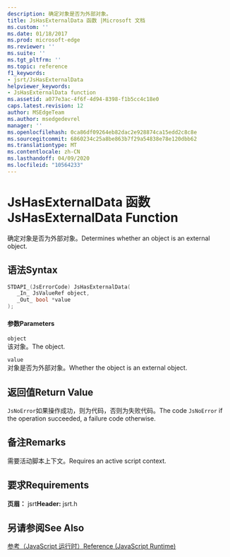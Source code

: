 ```yaml
---
description: 确定对象是否为外部对象。
title: JsHasExternalData 函数 |Microsoft 文档
ms.custom: ''
ms.date: 01/18/2017
ms.prod: microsoft-edge
ms.reviewer: ''
ms.suite: ''
ms.tgt_pltfrm: ''
ms.topic: reference
f1_keywords:
- jsrt/JsHasExternalData
helpviewer_keywords:
- JsHasExternalData function
ms.assetid: a077e3ac-4f6f-4d94-8398-f1b5cc4c18e0
caps.latest.revision: 12
author: MSEdgeTeam
ms.author: msedgedevrel
manager: ''
ms.openlocfilehash: 0ca86df09264eb82dac2e928874ca15edd2c8c8e
ms.sourcegitcommit: 6860234c25a8be863b7f29a54838e78e120dbb62
ms.translationtype: MT
ms.contentlocale: zh-CN
ms.lasthandoff: 04/09/2020
ms.locfileid: "10564233"
---
```

# <span data-ttu-id="99654-103">JsHasExternalData 函数</span><span class="sxs-lookup"><span data-stu-id="99654-103">JsHasExternalData Function</span></span>
<span data-ttu-id="99654-104">确定对象是否为外部对象。</span><span class="sxs-lookup"><span data-stu-id="99654-104">Determines whether an object is an external object.</span></span>  
  
## <span data-ttu-id="99654-105">语法</span><span class="sxs-lookup"><span data-stu-id="99654-105">Syntax</span></span>  
  
```cpp  
STDAPI_(JsErrorCode) JsHasExternalData(  
   _In_ JsValueRef object,  
   _Out_ bool *value  
);  
```  
  
#### <span data-ttu-id="99654-106">参数</span><span class="sxs-lookup"><span data-stu-id="99654-106">Parameters</span></span>  
 `object`  
 <span data-ttu-id="99654-107">该对象。</span><span class="sxs-lookup"><span data-stu-id="99654-107">The object.</span></span>  
  
 `value`  
 <span data-ttu-id="99654-108">对象是否为外部对象。</span><span class="sxs-lookup"><span data-stu-id="99654-108">Whether the object is an external object.</span></span>  
  
## <span data-ttu-id="99654-109">返回值</span><span class="sxs-lookup"><span data-stu-id="99654-109">Return Value</span></span>  
 <span data-ttu-id="99654-110">`JsNoError`如果操作成功，则为代码，否则为失败代码。</span><span class="sxs-lookup"><span data-stu-id="99654-110">The code `JsNoError` if the operation succeeded, a failure code otherwise.</span></span>  
  
## <span data-ttu-id="99654-111">备注</span><span class="sxs-lookup"><span data-stu-id="99654-111">Remarks</span></span>  
 <span data-ttu-id="99654-112">需要活动脚本上下文。</span><span class="sxs-lookup"><span data-stu-id="99654-112">Requires an active script context.</span></span>  
  
## <span data-ttu-id="99654-113">要求</span><span class="sxs-lookup"><span data-stu-id="99654-113">Requirements</span></span>  
 <span data-ttu-id="99654-114">**页眉：** jsrt</span><span class="sxs-lookup"><span data-stu-id="99654-114">**Header:** jsrt.h</span></span>  
  
## <span data-ttu-id="99654-115">另请参阅</span><span class="sxs-lookup"><span data-stu-id="99654-115">See Also</span></span>  
 [<span data-ttu-id="99654-116">参考（JavaScript 运行时）</span><span class="sxs-lookup"><span data-stu-id="99654-116">Reference (JavaScript Runtime)</span></span>](../chakra-hosting/reference-javascript-runtime.md)